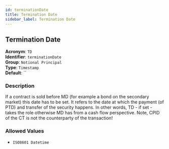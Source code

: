 ```yaml
---
id: terminationDate
title: Termination Date
sidebar_label: Termination Date
---
```


## Termination Date

**Acronym**: `TD`  
**Identifier**: `terminationDate`  
**Group**: `Notional Principal`  
**Type**: `Timestamp`  
**Default**: ``  

### Description
If a contract is sold before MD (for example a bond on the secondary market) this date has to be set. It refers to the date at which the payment (of PTD) and transfer of the security happens. In other words, TD - if set - takes the role otherwise MD has from a cash flow perspective. 
Note, CPID of the CT is not the counterparty of the transaction!

### Allowed Values
- `ISO8601 Datetime`
